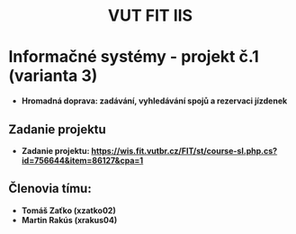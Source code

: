 <div align="center">
    <h1>VUT FIT IIS</h1>
</div>

# Informačné systémy - projekt č.1 (varianta 3)
* **Hromadná doprava: zadávání, vyhledávání spojů a rezervaci jízdenek**

## Zadanie projektu
* **Zadanie projektu: https://wis.fit.vutbr.cz/FIT/st/course-sl.php.cs?id=756644&item=86127&cpa=1**

## Členovia tímu:
* **Tomáš Zaťko (xzatko02)**
* **Martin Rakús (xrakus04)**
